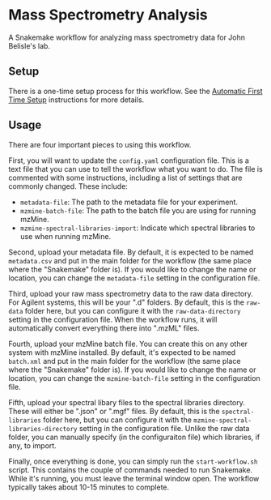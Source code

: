 # Mass Spectrometry Analysis
A Snakemake workflow for analyzing mass spectrometry data for John Belisle's lab.

## Setup
There is a one-time setup process for this workflow.
See the [Automatic First Time Setup](./docs/AutomaticFirstTimeSetup.md) instructions for more details.

## Usage
There are four important pieces to using this workflow.

First, you will want to update the `config.yaml` configuration file.
This is a text file that you can use to tell the workflow what you want to do.
The file is commented with some instructions, including a list of settings that are commonly changed.
These include:

- `metadata-file`: The path to the metadata file for your experiment.
- `mzmine-batch-file`: The path to the batch file you are using for running mzMine.
- `mzmine-spectral-libraries-import`: Indicate which spectral libraries to use when running mzMine.

Second, upload your metadata file.
By default, it is expected to be named `metadata.csv` and put in the main folder for the workflow (the same place where the "Snakemake" folder is).
If you would like to change the name or location, you can change the `metadata-file` setting in the configuration file.

Third, upload your raw mass spectrometry data to the raw data directory.
For Agilent systems, this will be your ".d" folders.
By default, this is the `raw-data` folder here, but you can configure it with the `raw-data-directory` setting in the configuration file.
When the workflow runs, it will automatically convert everything there into ".mzML" files.

Fourth, upload your mzMine batch file.
You can create this on any other system with mzMine installed.
By default, it's expected to be named `batch.xml` and put in the main folder for the workflow (the same place where the "Snakemake" folder is).
If you would like to change the name or location, you can change the `mzmine-batch-file` setting in the configuration file.

Fifth, upload your spectral libary files to the spectral libraries directory.
These will either be ".json" or ".mgf" files.
By default, this is the `spectral-libraries` folder here, but you can configure it with the `mzmine-spectral-libraries-directory` setting in the configuration file.
Unlike the raw data folder, you can manually specify (in the configuraiton file) which libraries, if any, to import.

Finally, once everything is done, you can simply run the `start-workflow.sh` script.
This contains the couple of commands needed to run Snakemake.
While it's running, you must leave the terminal window open.
The workflow typically takes about 10-15 minutes to complete.
